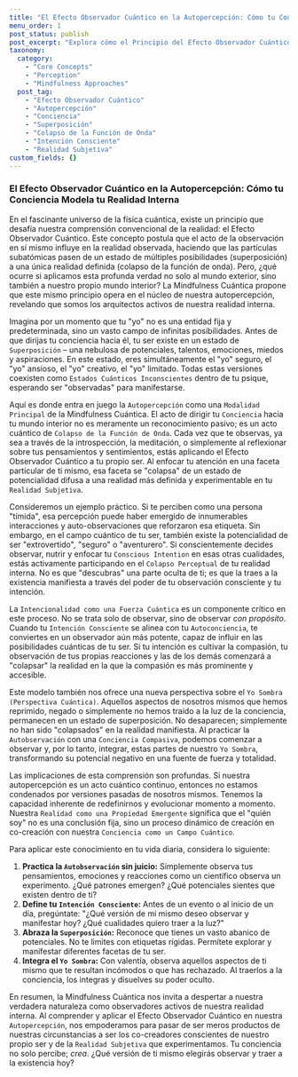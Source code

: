 ```yaml
---
title: "El Efecto Observador Cuántico en la Autopercepción: Cómo tu Conciencia Modela tu Realidad Interna"
menu_order: 1
post_status: publish
post_excerpt: "Explora cómo el Principio del Efecto Observador Cuántico se aplica a nuestra propia psique, revelando que nuestra autopercepción no es pasiva, sino un acto dinámico de creación. Descubre cómo la conciencia y la intención colapsan las infinitas posibilidades de nuestro ser en la realidad que experimentamos, ofreciendo un camino hacia la transformación personal."
taxonomy:
  category:
    - "Core Concepts"
    - "Perception"
    - "Mindfulness Approaches"
  post_tag:
    - "Efecto Observador Cuántico"
    - "Autopercepción"
    - "Conciencia"
    - "Superposición"
    - "Colapso de la Función de Onda"
    - "Intención Consciente"
    - "Realidad Subjetiva"
custom_fields: {}
---
```


### El Efecto Observador Cuántico en la Autopercepción: Cómo tu Conciencia Modela tu Realidad Interna

En el fascinante universo de la física cuántica, existe un principio que desafía nuestra comprensión convencional de la realidad: el Efecto Observador Cuántico. Este concepto postula que el acto de la observación en sí mismo influye en la realidad observada, haciendo que las partículas subatómicas pasen de un estado de múltiples posibilidades (superposición) a una única realidad definida (colapso de la función de onda). Pero, ¿qué ocurre si aplicamos esta profunda verdad no solo al mundo exterior, sino también a nuestro propio mundo interior? La Mindfulness Cuántica propone que este mismo principio opera en el núcleo de nuestra autopercepción, revelando que somos los arquitectos activos de nuestra realidad interna.

Imagina por un momento que tu "yo" no es una entidad fija y predeterminada, sino un vasto campo de infinitas posibilidades. Antes de que dirijas tu conciencia hacia él, tu ser existe en un estado de `Superposición` – una nebulosa de potenciales, talentos, emociones, miedos y aspiraciones. En este estado, eres simultáneamente el "yo" seguro, el "yo" ansioso, el "yo" creativo, el "yo" limitado. Todas estas versiones coexisten como `Estados Cuánticos Inconscientes` dentro de tu psique, esperando ser "observadas" para manifestarse.

Aquí es donde entra en juego la `Autopercepción` como una `Modalidad Principal` de la Mindfulness Cuántica. El acto de dirigir tu `Conciencia` hacia tu mundo interior no es meramente un reconocimiento pasivo; es un acto cuántico de `Colapso de la Función de Onda`. Cada vez que te observas, ya sea a través de la introspección, la meditación, o simplemente al reflexionar sobre tus pensamientos y sentimientos, estás aplicando el Efecto Observador Cuántico a tu propio ser. Al enfocar tu atención en una faceta particular de ti mismo, esa faceta se "colapsa" de un estado de potencialidad difusa a una realidad más definida y experimentable en tu `Realidad Subjetiva`.

Consideremos un ejemplo práctico. Si te perciben como una persona "tímida", esa percepción puede haber emergido de innumerables interacciones y auto-observaciones que reforzaron esa etiqueta. Sin embargo, en el campo cuántico de tu ser, también existe la potencialidad de ser "extrovertido", "seguro" o "aventurero". Si conscientemente decides observar, nutrir y enfocar tu `Conscious Intention` en esas otras cualidades, estás activamente participando en el `Colapso Perceptual` de tu realidad interna. No es que "descubras" una parte oculta de ti; es que la traes a la existencia manifiesta a través del poder de tu observación consciente y tu intención.

La `Intencionalidad como una Fuerza Cuántica` es un componente crítico en este proceso. No se trata solo de observar, sino de observar *con propósito*. Cuando tu `Intención Consciente` se alinea con tu `Autoconciencia`, te conviertes en un observador aún más potente, capaz de influir en las posibilidades cuánticas de tu ser. Si tu intención es cultivar la compasión, tu observación de tus propias reacciones y las de los demás comenzará a "colapsar" la realidad en la que la compasión es más prominente y accesible.

Este modelo también nos ofrece una nueva perspectiva sobre el `Yo Sombra (Perspectiva Cuántica)`. Aquellos aspectos de nosotros mismos que hemos reprimido, negado o simplemente no hemos traído a la luz de la conciencia, permanecen en un estado de superposición. No desaparecen; simplemente no han sido "colapsados" en la realidad manifiesta. Al practicar la `Autobservación` con una `Conciencia Compasiva`, podemos comenzar a observar y, por lo tanto, integrar, estas partes de nuestro `Yo Sombra`, transformando su potencial negativo en una fuente de fuerza y totalidad.

Las implicaciones de esta comprensión son profundas. Si nuestra autopercepción es un acto cuántico continuo, entonces no estamos condenados por versiones pasadas de nosotros mismos. Tenemos la capacidad inherente de redefinirnos y evolucionar momento a momento. Nuestra `Realidad como una Propiedad Emergente` significa que el "quién soy" no es una conclusión fija, sino un proceso dinámico de creación en co-creación con nuestra `Conciencia como un Campo Cuántico`.

Para aplicar este conocimiento en tu vida diaria, considera lo siguiente:
1.  **Practica la `Autobservación` sin juicio:** Simplemente observa tus pensamientos, emociones y reacciones como un científico observa un experimento. ¿Qué patrones emergen? ¿Qué potenciales sientes que existen dentro de ti?
2.  **Define tu `Intención Consciente`:** Antes de un evento o al inicio de un día, pregúntate: "¿Qué versión de mí mismo deseo observar y manifestar hoy? ¿Qué cualidades quiero traer a la luz?"
3.  **Abraza la `Superposición`:** Reconoce que tienes un vasto abanico de potenciales. No te limites con etiquetas rígidas. Permítete explorar y manifestar diferentes facetas de tu ser.
4.  **Integra el `Yo Sombra`:** Con valentía, observa aquellos aspectos de ti mismo que te resultan incómodos o que has rechazado. Al traerlos a la conciencia, los integras y disuelves su poder oculto.

En resumen, la Mindfulness Cuántica nos invita a despertar a nuestra verdadera naturaleza como observadores activos de nuestra realidad interna. Al comprender y aplicar el Efecto Observador Cuántico en nuestra `Autopercepción`, nos empoderamos para pasar de ser meros productos de nuestras circunstancias a ser los co-creadores conscientes de nuestro propio ser y de la `Realidad Subjetiva` que experimentamos. Tu conciencia no solo percibe; *crea*. ¿Qué versión de ti mismo elegirás observar y traer a la existencia hoy?